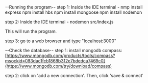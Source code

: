 --Running the program--
step 1:
Inside the IDE terminal -
nmp install express
npm install hbs
npm install mongoose
npm install nodemon 

step 2:
Inside the IDE terminal -
nodemon src/index.js

This will run the program.

step 3:
go to a web browser and type "localhost:3000"

--Check the database--
step 1:
install mongodb compass: [https://www.mongodb.com/products/tools/compass?msockid=083dac1fcb1868b312e7bdedca7469c0](https://www.mongodb.com/try/download/compass)

step 2:
click on 'add a new connection'. Then, click 'save & connect'

